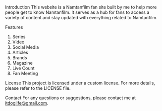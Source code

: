 Introduction
This website is a Namtanfilm fan site built by me to help more people get to know Namtanfilm. It serves as a hub for fans to access a variety of content and stay updated with everything related to Namtanfilm.

Features
1. Series
2. Video
3. Social Media
4. Articles
5. Brands
6. Magazine
7. Live Count
8. Fan Meeting

License
This project is licensed under a custom license. For more details, please refer to the LICENSE file.

Contact
For any questions or suggestions, please contact me at itdoglife@gmail.com.

